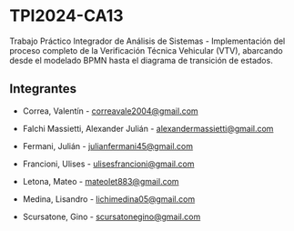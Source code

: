# TPI2024-CA13

Trabajo Práctico Integrador de Análisis de Sistemas - Implementación del proceso completo de la Verificación Técnica Vehicular (VTV), abarcando desde el modelado BPMN hasta el diagrama de transición de estados.

## Integrantes

- Correa, Valentín - [correavale2004@gmail.com](mailto:correavale2004@gmail.com)

- Falchi Massietti, Alexander Julián - [alexandermassietti@gmail.com](mailto:alexandermassietti@gmail.com)

- Fermani, Julián - [julianfermani45@gmail.com	](mailto:julianfermani45@gmail.com)

- Francioni, Ulises - [ulisesfrancioni@gmail.com](mailto:ulisesfrancioni@gmail.com)

- Letona, Mateo - [mateolet883@gmail.com](mailto:mateolet883@gmail.com)

- Medina, Lisandro - [lichimedina05@gmail.com](mailto:lichimedina05@gmail.com)

- Scursatone, Gino - [scursatonegino@gmail.com](mailto:scursatonegino@gmail.com)

